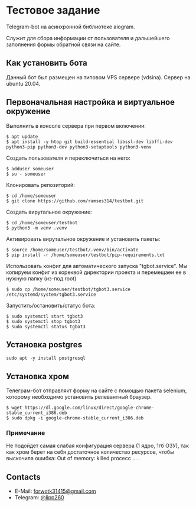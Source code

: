 # Тестовое задание

Telegram-bot на асинхронной библиотеке aiogram. 

Служит для сбора информации от пользователя и дальшейшего заполнения формы обратной связи на сайте.

## Как установить бота

Данный бот был размещен на типовом VPS сервере (vdsina). Сервер на ubuntu 20.04.

## Первоначальная настройка и виртуальное окружение

Выполнить в консоле сервера при первом включении:

```
$ apt update
$ apt install -y htop git build-essential libssl-dev libffi-dev python3-pip python3-dev python3-setuptools python3-venv 
```

Создать пользователя и переключиться на него:

```
$ adduser someuser
$ su - someuser
```

Клонировать репозиторий:

```
$ cd /home/someuser
$ git clone https://github.com/ramses314/testbot.git
```

Создать вирутальное окружение:

```
$ cd /home/someuser/testbot
$ python3 -m venv .venv
```

Активировать вирутальное окружение и установить пакеты:

```
$ source /home/someuser/testbot/.venv/bin/activate
$ pip install -r /home/someuser/testbot/pip-requirements.txt
```

Использовать конфиг для автоматического запуска "tgbot.service". Мы копируем конфиг из кореквой директории проекта и перемещаеи ее в нужную папку (из-под root)

```
$ sudo cp /home/someuser/testbot/tgbot3.service /etc/systemd/system/tgbot3.service
```
Запустить/остановить/статус бота:
```
$ sudo systemctl start tgbot3
$ sudo systemctl stop tgbot3
$ sudo systemctl status tgbot3
```

## Установка postgres
```
sudo apt -y install postgresql
```
## Установка хром

Телеграм-бот отправлякт форму на сайте с помощью пакета selenium, которому необходимо установить релевантный браузер.

```
$ wget https://dl.google.com/linux/direct/google-chrome-stable_current_i386.deb
$ sudo dpkg -i google-chrome-stable_current_i386.deb
```
### Примечание

Не подойдет самая слабая конфигурация сервера (1 ядро, 1гб ОЗУ), так как хром берет на себя достаточное количество ресурсов, чтобы выскочила ошибка: Out of memory: killed procecc ... .



## Contacts

- E-Mail: forwotk31415@gmail.com
- Telegram: [@lipp260](https://t.me/lipp260)

 
